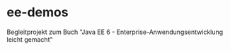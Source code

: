 ee-demos
========

Begleitprojekt zum Buch "Java EE 6 - Enterprise-Anwendungsentwicklung leicht gemacht"